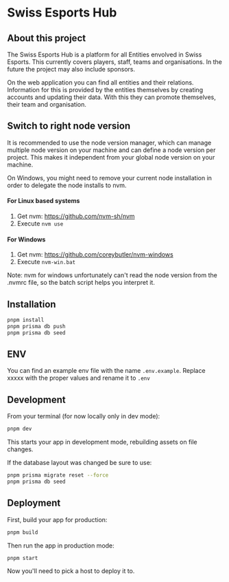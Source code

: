 # Swiss Esports Hub
## About this project
The Swiss Esports Hub is a platform for all Entities envolved in Swiss Esports. This currently covers players, staff, teams and organisations. In the future the project may also include sponsors.

On the web application you can find all entities and their relations. Information for this is provided by the entities themselves by creating accounts and updating their data. With this they can promote themselves, their team and organisation.


## Switch to right node version

It is recommended to use the node version manager, which can manage multiple node version on your machine and can define a node version per project. This makes it independent from your global node version on your machine.

On Windows, you might need to remove your current node installation in order to delegate the node installs to nvm.

#### For Linux based systems

1. Get nvm: https://github.com/nvm-sh/nvm
2. Execute `nvm use`

#### For Windows
1. Get nvm: https://github.com/coreybutler/nvm-windows
2. Execute `nvm-win.bat`

Note: nvm for windows unfortunately can't read the node version from the .nvmrc file, so the batch script helps you interpret it.

## Installation

```sh
pnpm install
pnpm prisma db push
pnpm prisma db seed
```

## ENV
You can find an example env file with the name `.env.example`. Replace xxxxx with the proper values and rename it to `.env`


## Development

From your terminal (for now locally only in dev mode):

```sh
pnpm dev
```

This starts your app in development mode, rebuilding assets on file changes.

If the database layout was changed be sure to use:

```sh
pnpm prisma migrate reset --force
pnpm prisma db seed
```

## Deployment

First, build your app for production:

```sh
pnpm build
```

Then run the app in production mode:

```sh
pnpm start
```

Now you'll need to pick a host to deploy it to.
